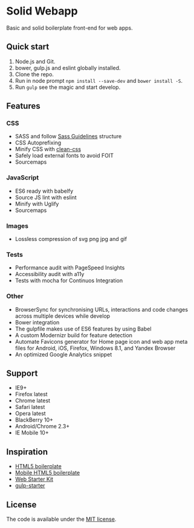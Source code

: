 # Solid Webapp

Basic and solid boilerplate front-end for web apps.

## Quick start
1. Node.js and Git.
2. bower, gulp.js and eslint globally installed.
3. Clone the repo.
4. Run in node prompt `npm install --save-dev` and `bower install -S`.
5. Run `gulp` see the magic and start develop.

## Features

### CSS
* SASS and follow [Sass Guidelines](http://sass-guidelin.es/) structure
* CSS Autoprefixing
* Minify CSS with [clean-css](https://github.com/jakubpawlowicz/clean-css)
* Safely load external fonts to avoid FOIT
* Sourcemaps

### JavaScript
* ES6 ready with babelfy
* Source JS lint with eslint
* Minify with Uglify
* Sourcemaps

### Images
* Lossless compression of svg png jpg and gif

### Tests
* Performance audit with PageSpeed Insights
* Accessibility audit with a11y
* Tests with mocha for Continuos Integration

### Other
* BrowserSync for synchronising URLs, interactions and code changes across multiple devices while develop
* Bower integration
* The gulpfile makes use of ES6 features by using Babel
* A custom Modernizr build for feature detection
* Automate Favicons generator for Home page icon and web app meta files for Android, iOS, Firefox, Windows 8.1, and Yandex Browser
* An optimized Google Analytics snippet

## Support
* IE9+
* Firefox latest
* Chrome latest
* Safari latest
* Opera latest
* BlackBerry 10+
* Android/Chrome 2.3+
* IE Mobile 10+

## Inspiration
* [HTML5 boilerplate](https://github.com/h5bp/html5-boilerplate)
* [Mobile HTML5 boilerplate](https://github.com/h5bp/mobile-boilerplate)
* [Web Starter Kit](https://github.com/google/web-starter-kit)
* [gulp-starter](https://github.com/greypants/gulp-starter)

## License
The code is available under the [MIT license](https://github.com/ramasilveyra/solid-webapp/blob/master/LICENSE.md).